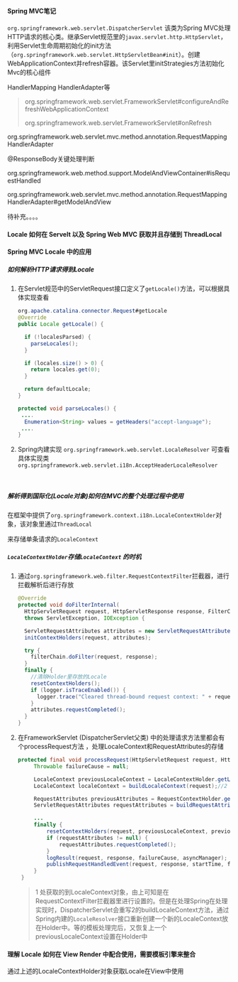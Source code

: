 #### Spring MVC笔记

`org.springframework.web.servlet.DispatcherServlet` 该类为Spring MVC处理HTTP请求的核心类。继承Servlet规范里的`javax.servlet.http.HttpServlet`，利用Servlet生命周期初始化的init方法（`org.springframework.web.servlet.HttpServletBean#init`）。创建WebApplicationContext并refresh容器。该Servlet里initStrategies方法初始化Mvc的核心组件

HandlerMapping HandlerAdapter等

> org.springframework.web.servlet.FrameworkServlet#configureAndRefreshWebApplicationContext
>
> org.springframework.web.servlet.FrameworkServlet#onRefresh

org.springframework.web.servlet.mvc.method.annotation.RequestMappingHandlerAdapter



@ResponseBody关键处理判断

org.springframework.web.method.support.ModelAndViewContainer#isRequestHandled

org.springframework.web.servlet.mvc.method.annotation.RequestMappingHandlerAdapter#getModelAndView

待补充。。。。



####  Locale 如何在 Servelt 以及 Spring Web MVC 获取并且存储到 ThreadLocal

#### Spring MVC Locale 中的应用

##### 如何解析HTTP请求得到Locale

1. 在Servlet规范中的ServletRequest接口定义了`getLocale()`方法，可以根据具体实现查看

   ```JAVA
   org.apache.catalina.connector.Request#getLocale
   @Override
   public Locale getLocale() {

     if (!localesParsed) {
       parseLocales();
     }

     if (locales.size() > 0) {
       return locales.get(0);
     }

     return defaultLocale;
   }

   protected void parseLocales() {
   	....
     Enumeration<String> values = getHeaders("accept-language");
   	....
   }
   ```

2. Spring内建实现 `org.springframework.web.servlet.LocaleResolver`  可查看具体实现类`org.springframework.web.servlet.i18n.AcceptHeaderLocaleResolver`

   ​

##### 解析得到国际化(Locale对象)如何在MVC的整个处理过程中使用

在框架中提供了`org.springframework.context.i18n.LocaleContextHolder`对象，该对象里通过`ThreadLocal`

来存储单条请求的`LocaleContext` 



##### `LocaleContextHolder`存储`LocaleContext` 的时机

1. 通过`org.springframework.web.filter.RequestContextFilter`拦截器，进行拦截解析后进行存放

   ```java
   @Override
   protected void doFilterInternal(
     HttpServletRequest request, HttpServletResponse response, FilterChain filterChain)
     throws ServletException, IOException {

     ServletRequestAttributes attributes = new ServletRequestAttributes(request, response);
     initContextHolders(request, attributes);

     try {
       filterChain.doFilter(request, response);
     }
     finally {
       //清除Holder里存放的Locale
       resetContextHolders();
       if (logger.isTraceEnabled()) {
         logger.trace("Cleared thread-bound request context: " + request);
       }
       attributes.requestCompleted();
     }
   }
   ```

2. 在FrameworkServlet (DispatcherServlet父类) 中的处理请求方法里都会有个processRequest方法 ，处理LocaleContext和RequestAttributes的存储

   ```JAVA
   protected final void processRequest(HttpServletRequest request, HttpServletResponse response) throws ServletException, IOException {
   		Throwable failureCause = null;

   		LocaleContext previousLocaleContext = LocaleContextHolder.getLocaleContext();//1
   		LocaleContext localeContext = buildLocaleContext(request);//2

   		RequestAttributes previousAttributes = RequestContextHolder.getRequestAttributes();
   		ServletRequestAttributes requestAttributes = buildRequestAttributes(request, response, previousAttributes);

   		...
   		finally {
   			resetContextHolders(request, previousLocaleContext, previousAttributes);
   			if (requestAttributes != null) {
   				requestAttributes.requestCompleted();
   			}
   			logResult(request, response, failureCause, asyncManager);
   			publishRequestHandledEvent(request, response, startTime, failureCause);
   		}
   	}
   ```

   > 1 处获取的到LocaleContext对象，由上可知是在 RequestContextFilter拦截器里进行设置的。但是在处理Spring在处理实现时，DispatcherServlet会重写2的buildLocaleContext方法，通过Spring内建的`LocaleResolver`接口重新创建一个新的LocaleContext放在Holder中。等的模板处理完后，又恢复上一个previousLocaleContext设置在Holder中



#### 理解 Locale 如何在 View Render 中配合使用，需要模板引擎来整合

通过上述的LocaleContextHolder对象获取Locale在View中使用





